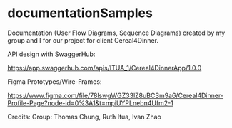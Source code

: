 # documentationSamples

Documentation (User Flow Diagrams, Sequence Diagrams) created by my group and I for our project for client Cereal4Dinner.

API design with SwaggerHub:

https://app.swaggerhub.com/apis/ITUA_1/Cereal4DinnerApp/1.0.0

Figma Prototypes/Wire-Frames:

https://www.figma.com/file/78lswgWGZ33lZ8uBCSm9a6/Cereal4Dinner-Profile-Page?node-id=0%3A1&t=mpiUYPLnebn4Ufm2-1

Credits:
  Group: Thomas Chung, Ruth Itua, Ivan Zhao
